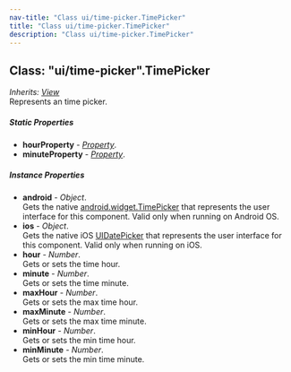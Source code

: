 ```yaml
---
nav-title: "Class ui/time-picker.TimePicker"
title: "Class ui/time-picker.TimePicker"
description: "Class ui/time-picker.TimePicker"
---
```

## Class: "ui/time-picker".TimePicker  
_Inherits:_ [_View_](../../ui/core/view/View.md)  
Represents an time picker.

##### Static Properties
 - **hourProperty** - [_Property_](../../ui/core/dependency-observable/Property.md).
 - **minuteProperty** - [_Property_](../../ui/core/dependency-observable/Property.md).

##### Instance Properties
 - **android** - _Object_.    
  Gets the native [android.widget.TimePicker](http://developer.android.com/reference/android/widget/TimePicker.html) that represents the user interface for this component. Valid only when running on Android OS.
 - **ios** - _Object_.    
  Gets the native iOS [UIDatePicker](http://developer.apple.com/library/prerelease/ios/documentation/UIKit/Reference/UIDatePicker_Class/index.html) that represents the user interface for this component. Valid only when running on iOS.
 - **hour** - _Number_.    
  Gets or sets the time hour.
 - **minute** - _Number_.    
  Gets or sets the time minute.
 - **maxHour** - _Number_.    
  Gets or sets the max time hour.
 - **maxMinute** - _Number_.    
  Gets or sets the max time minute.
 - **minHour** - _Number_.    
  Gets or sets the min time hour.
 - **minMinute** - _Number_.    
  Gets or sets the min time minute.